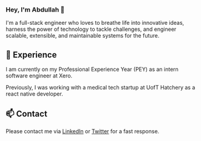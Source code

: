 ### Hey, I'm Abdullah 👋

I'm a full-stack engineer who loves to breathe life into innovative ideas, harness the power of technology to tackle challenges, and engineer scalable, extensible, and maintainable systems for the future.

## 💎 Experience

I am currently on my Professional Experience Year (PEY) as an intern software engineer at Xero. 

Previously, I was working with a medical tech startup at UofT Hatchery as a react native developer. 

## 📫 Contact

Please contact me via [LinkedIn](https://www.linkedin.com/in/nxabdullah) or [Twitter](https://twitter.com/nxabdullah1) for a fast response. 
